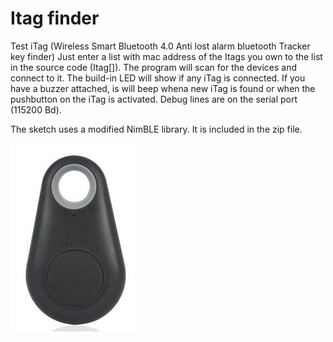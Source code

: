 # Itag finder
Test iTag (Wireless Smart Bluetooth 4.0 Anti lost alarm bluetooth Tracker key finder)
Just enter a list with mac address of the Itags you own to the list in the source code (Itag[]).
The program will scan for the devices and connect to it.  The build-in LED will show if any iTag is connected.
If you have a buzzer attached, is will beep whena new iTag is found or when the pushbutton on the iTag is activated.
Debug lines are on the serial port (115200 Bd).

The sketch uses a modified NimBLE library.  It is included in the zip file.

![alt text](https://github.com/Edzelf/Itag/blob/main/itag.jpg?raw=true)
